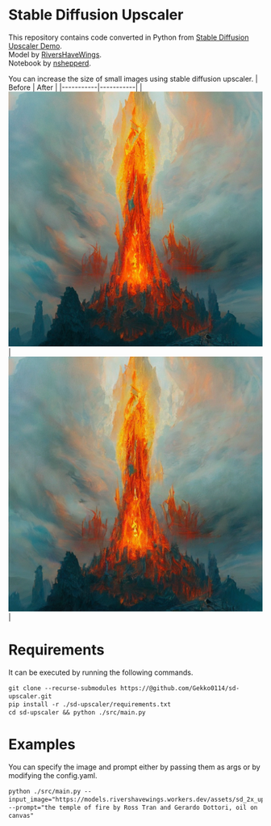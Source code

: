# Stable Diffusion Upscaler
This repository contains code converted in Python from [Stable Diffusion Upscaler Demo](https://t.co/aNqKfn1Mxl).  
Model by [RiversHaveWings](https://twitter.com/RiversHaveWings).  
Notebook by [nshepperd](https://twitter.com/nshepperd1).

You can increase the size of small images using stable diffusion upscaler.
| Before | After |
|-----------|-----------|
| ![Before](images/sd_2x_upscaler_demo_before.png)     | ![After](images/sd_2x_upscaler_demo_after.png)     |

# Requirements
It can be executed by running the following commands.

```
git clone --recurse-submodules https://@github.com/Gekko0114/sd-upscaler.git
pip install -r ./sd-upscaler/requirements.txt
cd sd-upscaler && python ./src/main.py
```
# Examples
You can specify the image and prompt either by passing them as args or by modifying the config.yaml.

```
python ./src/main.py --input_image="https://models.rivershavewings.workers.dev/assets/sd_2x_upscaler_demo.png" --prompt="the temple of fire by Ross Tran and Gerardo Dottori, oil on canvas"
```
